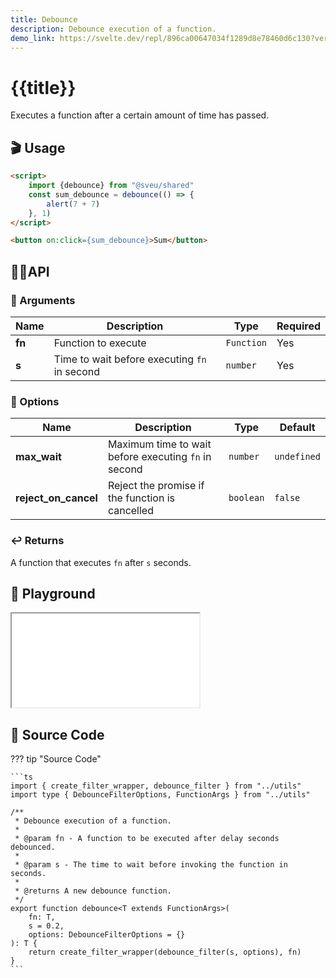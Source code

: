 ```yaml
---
title: Debounce
description: Debounce execution of a function.
demo_link: https://svelte.dev/repl/896ca00647034f1289d8e78460d6c130?version=3.55.1
---
```


# {{title}}

Executes a function after a certain amount of time has passed.

## 🎬 Usage

```html
<script>
    import {debounce} from "@sveu/shared"
    const sum_debounce = debounce(() => {
        alert(7 + 7)
    }, 1)
</script>

<button on:click={sum_debounce}>Sum</button>
```

## 👩‍💻API

### 👻 Arguments

| Name                | Description                                  | Type                  | Required |
| ------------------- | -------------------------------------------- | --------------------- | -------- |
| **fn**              | Function to execute                          | `Function`            | Yes      |
| **s**               | Time to wait before executing `fn` in second | `number`              | Yes      |

### 🙈 Options

| Name                | Description                                          | Type        | Default     |
| ------------------- | ---------------------------------------------------- | ----------- | ----------- |
| **max_wait**        | Maximum time to wait before executing `fn` in second | `number`    | `undefined` |
| **reject_on_cancel**| Reject the promise if the function is cancelled      | `boolean`   | `false`     |

### ↩️ Returns

A function that executes `fn` after `s` seconds.

## 🧪 Playground

<iframe class="h-120 w-full" src="{{demo_link}}"></iframe>

## 👀 Source Code

??? tip "Source Code"

    ```ts
    import { create_filter_wrapper, debounce_filter } from "../utils"
    import type { DebounceFilterOptions, FunctionArgs } from "../utils"

    /**
     * Debounce execution of a function.
     *
     * @param fn - A function to be executed after delay seconds debounced.
     *
     * @param s - The time to wait before invoking the function in seconds.
     *
     * @returns A new debounce function.
     */
    export function debounce<T extends FunctionArgs>(
        fn: T,
        s = 0.2,
        options: DebounceFilterOptions = {}
    ): T {
        return create_filter_wrapper(debounce_filter(s, options), fn)
    }
    ```
